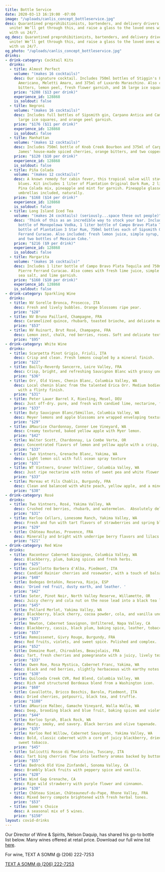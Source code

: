 ```yaml
---
title: Bottle Service
date: 2020-03-13 16:19:00 -07:00
image: "/uploads/canlis_concept_bottleservice.jpg"
desc: Quarantined preprohibitionists, bartenders, and delivery drivers of the world
  unite! We’ll get through this, and raise a glass to the loved ones willing to live
  with us 24/7.
og_desc: Quarantined preprohibitionists, bartenders, and delivery drivers of the world
  unite! We’ll get through this, and raise a glass to the loved ones willing to live
  with us 24/7.
og_photo: "/uploads/canlis_concept_bottleservice.jpg"
drinks:
- drink-category: Cocktail Kits
  drinks:
  - title: Almost Perfect
    volume: "(makes 16 cocktails)"
    desc: Our signature cocktail. Includes 750ml bottles of Stiggin's Fancy Rum, Cochi
      Americano, Meletti Amaro, and 375ml of Luxardo Maraschino. Also comes with grenadine,
      bitters, lemon peel, fresh flower garnish, and 16 large ice squares.
    price: "$208 ($13 per drink)"
    experience_id: 128868
    is_soldout: false
  - title: Negroni
    volume: "(makes 16 cocktails)"
    desc: Includes full bottles of Sipsmith gin, Carpano Antica and Campari with 16
      large ice squares, and orange peel garnish.
    price: "$176 ($11 per drink)"
    experience_id: 128868
    is_soldout: false
  - title: Manhattan
    volume: "(makes 12 cocktails)"
    desc: Includes 750ml bottle of Knob Creek Bourbon and 375ml of Carpano Antica,
      James' house-made spiced cherries, orange bitters, and two copper garnish picks.
    price: "$120 ($10 per drink)"
    experience_id: 128868
    is_soldout: false
  - title: Piña Colada
    volume: "(makes 12 cocktails)"
    desc: A known remedy for cabin fever, this tropical salve will stave off the quarantine
      blues. Kit includes 1 liter of Plantation Original Dark Rum, 2 liters of Canlis
      Pina Colada mix, pineapple and mint for garnish. Pineapple glasses, straws and
      umbrellas included, naturally.
    price: "$168 ($14 per drink)"
    experience_id: 128868
    is_soldout: false
  - title: Long Island Iced Tea
    volume: "(makes 24 cocktails) (seriously...space these out people)"
    desc: 'Think of this as an incredible way to stock your bar. Includes 1 liter
      bottle of Monopolowa Vodka, 1 liter bottle of Campo Bravo Plata Tequila, 1 liter
      bottle of Plantation 3 Star Rum, 750ml bottles each of Sipsmith Gin and Pierre
      Ferrand Curacao. Also included: fresh lemon juice, simple syrup, lemon wedges,
      and two bottles of Mexican Coke.'
    price: "$216 ($9 per drink)"
    experience_id: 128868
    is_soldout: false
  - title: Margarita
    volume: "(makes 16 cocktails)"
    desc: Includes 1 liter bottle of Campo Bravo Plata Tequila and 750ml bottle of
      Pierre Ferrand Curacao. Also comes with fresh lime juice, simple syrup, Jacobsen
      sea salt, and lime garnish.
    price: "$160 ($10 per drink)"
    experience_id: 128868
    is_soldout: false
- drink-category: Sparkling Wine
  drinks:
  - title: NV Sorelle Bronca, Prosecco, ITA
    desc: Fresh and lively bubbles. Orange blossoms ripe pear.
    price: "$28"
  - title: NV Bruno Paillard, Champagne, FRA
    desc: Caramelized quince, rhubarb, toasted brioche, and delicate mousse.
    price: "$53"
  - title: NV Ruinart, Brut Rosé, Champagne, FRA
    desc: Lemon zest, chalk, red berries, roses. Soft and delicate texture.
    price: "$95"
- drink-category: White Wine
  drinks:
  - title: Scarpetta Pinot Grigio, Friuli, ITA
    desc: Crisp and clean. Fresh lemons coupled by a mineral finish.
    price: "$22"
  - title: Bailly-Reverdy Sancerre, Loire Valley, FRA
    desc: Crisp, bright, and refreshing Sauvignon Blanc with grassy undertones.
    price: "$36"
  - title: Orr, Old Vines, Chenin Blanc, Columbia Valley, WA
    desc: Local chenin blanc from the talented Erica Orr. Medium bodied, stone fruit
      with a flinty finish.
    price: "$31"
  - title: Peter Lauer Barrel X, Riesling, Mosel, DEU
    desc: Just off-dry. pure, and fresh with candied lime, nectarine, flint, and slate.
    price: "$33"
  - title: Buty Sauvignon Blanc/Sémillon, Columbia Valley, WA
    desc: Meyer lemons and apple blossoms are wrapped enveloping textures.
    price: "$29"
  - title: áMaurice Chardonnay, Conner Lee Vineyard, WA
    desc: Creamy textured, baked yellow apple with Myer lemon.
    price: "$42"
  - title: Walter Scott, Chardonnay, La Combe Verte, OR
    desc: Concentrated flavors of lemon and yellow apple with a crisp, lean finish.
    price: "$33"
  - title: Two Vintners, Grenache Blanc, Yakima, WA
    desc: Light lemon oil with full ocean spray texture
    price: "$31"
  - title: WT Vintners, Gruner Veltliner, Columbia Valley, WA
    desc: Just ripe nectarine with notes of sweet pea and white flower.
    price: "$33"
  - title: Moreau et Fils Chablis, Burgundy, FRA
    desc: Clean and balanced with white peach, yellow apple, and a minerally core.
    price: "$38"
- drink-category: Rosé
  drinks:
  - title: Two Vintners, Rosé, Yakima Valley, WA
    desc: Crushed red berries, rhubarb, and watermelon.  Absolutely delicious!
    price: "$31"
  - title: Kerloo Cellars, Lonesome Ranch, Yakima Valley, WA
    desc: Fresh and fun with tart flavors of strawberries and spring blossoms.
    price: "$29"
  - title: Château Routas, Provence, FRA
    desc: Minerally and bright with underripe berry flavors and lilacs aromas.
    price: "$21"
- drink-category: Red Wine
  drinks:
  - title: Raconteur Cabernet Sauvignon, Columbia Valley, WA
    desc: Blackberry, plum, baking spices and fresh herbs.
    price: "$25"
  - title: Cavallotto Barbera d'Alba, Piedmont, ITA
    desc: Candied Rainier cherries and rosewater, with a touch of balsamic reduction.
    price: "$48"
  - title: Bodegas Ontañón, Reserva, Rioja, ESP
    desc: 'Dried red fruit, dusty earth, and leather. '
    price: "$42"
  - title: Soter, Pinot Noir, North Valley Reserve, Willamette, OR
    desc: Juicy cherry and cola nut on the nose lead into a black tea leaf finish.
    price: "$45"
  - title: Pollard Merlot, Yakima Valley, WA
    desc: Blackberry, black cherry, cocoa powder, cola, and vanilla undertones.
    price: "$33"
  - title: Newton, Cabernet Sauvignon, Unfiltered, Napa Valley, CA
    desc: Blackberry, cassis, black plum, baking spice, leather, tobacco, and cocoa.
    price: "$53"
  - title: Remoissenet, Givry Rouge, Burgundy, FRA
    desc: Red fruits, violets, and sweet spice. Polished and complex.
    price: "$52"
  - title: Domaine Ruet, Chiroubles, Beaujolais, FRA
    desc: Tart, fresh cherries and pomegranate with a juicy, lively texture.
    price: "$33"
  - title: Owen Roe, Rosa Mystica, Cabernet Franc, Yakima, WA
    desc: Black and red berries, slightly herbaceous with earthy notes.
    price: "$38"
  - title: Quilceda Creek CVR, Red Blend, Columbia Valley, WA
    desc: Rich and structured Bordeaux blend from a Washington icon.
    price: "$60"
  - title: Cavallotto, Bricco Boschis, Barolo, Piedmont, ITA
    desc: Dried cherries, potpourri, black tea, and truffle.
    price: "$108"
  - title: áMaurice Malbec, Gamache Vineyard, Walla Walla, WA
    desc: Deep, brooding black and blue fruit, baking spices and violets.
    price: "$44"
  - title: Kerloo Syrah, Black Rock, WA
    desc: Meaty, smoky, and savory. Black berries and olive tapenade.
    price: "$35"
  - title: Kerloo Red Willow, Cabernet Sauvignon, Yakima Valley, WA
    desc: Bold, classic cabernet with a core of juicy blackberry, dried cherry, and
      sweet tobacco.
    price: "$45"
  - title: Salicutti Rosso di Montalcino, Tuscany, ITA
    desc: Tart bing cherries flow into leathery aromas backed by button mushrooms.
    price: "$55"
  - title: Bedrock Old Vine Zinfandel, Sonoma Valley, CA
    desc: Brambly black fruits with peppery spice and vanilla.
    price: "$28"
  - title: Wind Gap Grenache, CA
    desc: Ripe wild strawberry with purple flower and cinnamon.
    price: "$38"
  - title: Château Simian, Châteauneuf-du-Pape, Rhone Valley, FRA
    desc: Mixed berry compote brightened with fresh herbal tones.
    price: "$53"
  - title: Somm's Choice
    desc: A seasonal mix of 5 wines.
    price: "$150"
layout: covid-drinks
---
```


Our Director of Wine & Spirits, Nelson Daquip, has shared his go-to bottle list below. Many wines offered at retail price. Download our full wine list <a target="_blank" href="https://canlis.com/uploads/winelist.pdf">here</a>.

<p class="mb1 Caption ShowDesktop">For wine, TEXT A SOMM @ (206) 222-7253</p>

<div class="mt2">
  <div class="EventsButton mb10 ShowMobile">
    <a class="Caption" href="sms:+12062227253">
      TEXT A SOMM @ (206) 222-7253
    </a>
  </div>
</div>
